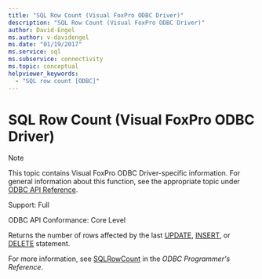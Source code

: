 ```yaml
---
title: "SQL Row Count (Visual FoxPro ODBC Driver)"
description: "SQL Row Count (Visual FoxPro ODBC Driver)"
author: David-Engel
ms.author: v-davidengel
ms.date: "01/19/2017"
ms.service: sql
ms.subservice: connectivity
ms.topic: conceptual
helpviewer_keywords:
  - "SQL row count [ODBC]"
---
```

# SQL Row Count (Visual FoxPro ODBC Driver)
> [!NOTE]  
>  This topic contains Visual FoxPro ODBC Driver-specific information. For general information about this function, see the appropriate topic under [ODBC API Reference](../../odbc/reference/syntax/odbc-api-reference.md).  
  
 Support: Full  
  
 ODBC API Conformance: Core Level  
  
 Returns the number of rows affected by the last [UPDATE](../../odbc/microsoft/update-sql-command.md), [INSERT](../../odbc/microsoft/insert-sql-command.md), or [DELETE](../../odbc/microsoft/delete-sql-command.md) statement.  
  
 For more information, see [SQLRowCount](../../odbc/reference/syntax/sqlrowcount-function.md) in the *ODBC Programmer's Reference*.

